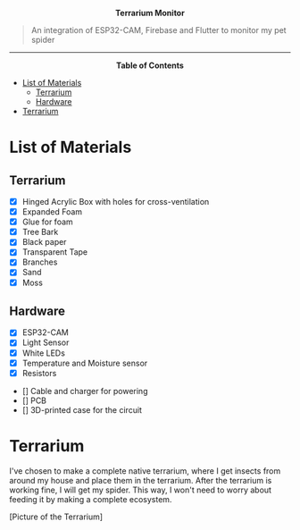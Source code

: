 **<center>Terrarium Monitor</center>**

>An integration of ESP32-CAM, Firebase and Flutter to monitor my pet spider

<hr>

**<center>Table of Contents</center>**

- [List of Materials](#list-of-materials)
  - [Terrarium](#terrarium)
  - [Hardware](#hardware)
- [Terrarium](#terrarium-1)

# List of Materials

## Terrarium

- [X] Hinged Acrylic Box with holes for cross-ventilation
- [X] Expanded Foam
- [X] Glue for foam
- [X] Tree Bark
- [X] Black paper
- [X] Transparent Tape
- [X] Branches
- [X] Sand
- [X] Moss

## Hardware

- [X] ESP32-CAM
- [X] Light Sensor
- [X] White LEDs
- [X] Temperature and Moisture sensor
- [X] Resistors
- [] Cable and charger for powering
- [] PCB
- [] 3D-printed case for the circuit 


# Terrarium

I've chosen to make a complete native terrarium, where I get insects from around my house and place them in the terrarium. After the terrarium is working fine, I will get my spider. This way, I won't need to worry about feeding it by making a complete ecosystem.

[Picture of the Terrarium]